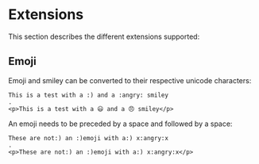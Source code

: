 # Extensions

This section describes the different extensions supported:

## Emoji

Emoji and smiley can be converted to their respective unicode characters:

```````````````````````````````` example
This is a test with a :) and a :angry: smiley
.
<p>This is a test with a 😃 and a 😠 smiley</p>
````````````````````````````````

An emoji needs to be preceded by a space and followed by a space:

```````````````````````````````` example
These are not:) an :)emoji with a:) x:angry:x
.
<p>These are not:) an :)emoji with a:) x:angry:x</p>
````````````````````````````````
